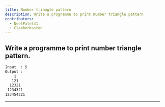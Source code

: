 ```yaml
---
title: Number triangle pattern
description: Write a programme to print number triangle pattern
contributors:
  - NeelPatel31
  - ClasherKasten
---
```


## Write a programme to print number triangle pattern.

```txt
Input  : 5
Output :
    1
   121
  12321
 1234321
123454321
```

---
